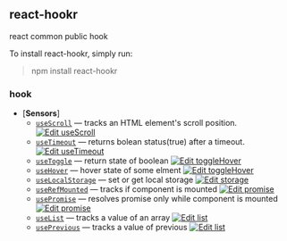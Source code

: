 
## react-hookr

react common public hook

To install react-hookr, simply run:

> npm install react-hookr

### hook

- [**Sensors**]
  - [`useScroll`](./src/scroll/) &mdash;  tracks an HTML element's scroll position.
  [![Edit useScroll](https://codesandbox.io/static/img/play-codesandbox.svg)](https://codesandbox.io/s/usescroll-r91jk?fontsize=14)
  - [`useTimeout`](./src/timeout/) &mdash;  returns bolean status(true) after a timeout.
  [![Edit useTimeout](https://codesandbox.io/static/img/play-codesandbox.svg)](https://codesandbox.io/s/usetimeout-kexbq?fontsize=14)
  - [`useToggle`](./src/toggle/) &mdash; return state of boolean
  [![Edit toggleHover](https://codesandbox.io/static/img/play-codesandbox.svg)](https://codesandbox.io/s/togglehover-se85x?fontsize=14)
  - [`useHover`](./src/hover/) &mdash; hover state of some elment 
  [![Edit toggleHover](https://codesandbox.io/static/img/play-codesandbox.svg)](https://codesandbox.io/s/togglehover-se85x?fontsize=14)
  - [`useLocalStorage`](./src/storage/) &mdash; set or get local storage 
  [![Edit storage](https://codesandbox.io/static/img/play-codesandbox.svg)](https://codesandbox.io/s/storage-x10q9?fontsize=14)
  - [`useRefMounted`](./src/mount/) &mdash; tracks if component is mounted 
  [![Edit promise](https://codesandbox.io/static/img/play-codesandbox.svg)](https://codesandbox.io/s/promise-9ntde?fontsize=14)
  - [`usePromise`](./src/promise/) &mdash; resolves promise only while component is mounted
  [![Edit promise](https://codesandbox.io/static/img/play-codesandbox.svg)](https://codesandbox.io/s/promise-9ntde?fontsize=14)
  - [`useList`](./src/list/) &mdash; tracks a value of an array
  [![Edit list](https://codesandbox.io/static/img/play-codesandbox.svg)](https://codesandbox.io/s/list-8kfll?fontsize=14)
  - [`usePrevious`](./src/list/) &mdash; tracks a value of previous
  [![Edit list](https://codesandbox.io/static/img/play-codesandbox.svg)](https://codesandbox.io/embed/useprevious-xj0f9?fontsize=14)